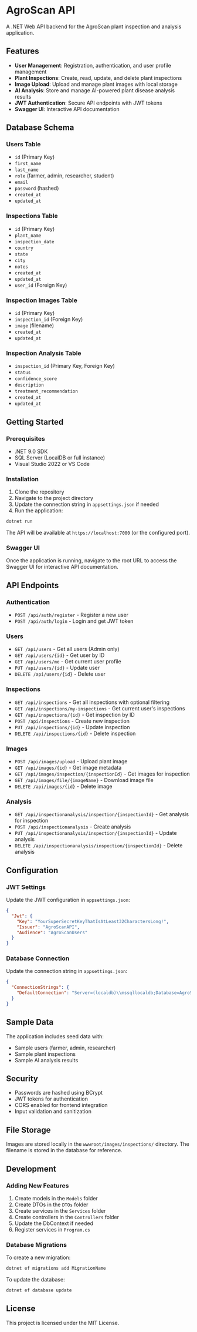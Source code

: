 # AgroScan API

A .NET Web API backend for the AgroScan plant inspection and analysis application.

## Features

- **User Management**: Registration, authentication, and user profile management
- **Plant Inspections**: Create, read, update, and delete plant inspections
- **Image Upload**: Upload and manage plant images with local storage
- **AI Analysis**: Store and manage AI-powered plant disease analysis results
- **JWT Authentication**: Secure API endpoints with JWT tokens
- **Swagger UI**: Interactive API documentation

## Database Schema

### Users Table
- `id` (Primary Key)
- `first_name`
- `last_name`
- `role` (farmer, admin, researcher, student)
- `email`
- `password` (hashed)
- `created_at`
- `updated_at`

### Inspections Table
- `id` (Primary Key)
- `plant_name`
- `inspection_date`
- `country`
- `state`
- `city`
- `notes`
- `created_at`
- `updated_at`
- `user_id` (Foreign Key)

### Inspection Images Table
- `id` (Primary Key)
- `inspection_id` (Foreign Key)
- `image` (filename)
- `created_at`
- `updated_at`

### Inspection Analysis Table
- `inspection_id` (Primary Key, Foreign Key)
- `status`
- `confidence_score`
- `description`
- `treatment_recommendation`
- `created_at`
- `updated_at`

## Getting Started

### Prerequisites

- .NET 9.0 SDK
- SQL Server (LocalDB or full instance)
- Visual Studio 2022 or VS Code

### Installation

1. Clone the repository
2. Navigate to the project directory
3. Update the connection string in `appsettings.json` if needed
4. Run the application:

```bash
dotnet run
```

The API will be available at `https://localhost:7000` (or the configured port).

### Swagger UI

Once the application is running, navigate to the root URL to access the Swagger UI for interactive API documentation.

## API Endpoints

### Authentication
- `POST /api/auth/register` - Register a new user
- `POST /api/auth/login` - Login and get JWT token

### Users
- `GET /api/users` - Get all users (Admin only)
- `GET /api/users/{id}` - Get user by ID
- `GET /api/users/me` - Get current user profile
- `PUT /api/users/{id}` - Update user
- `DELETE /api/users/{id}` - Delete user

### Inspections
- `GET /api/inspections` - Get all inspections with optional filtering
- `GET /api/inspections/my-inspections` - Get current user's inspections
- `GET /api/inspections/{id}` - Get inspection by ID
- `POST /api/inspections` - Create new inspection
- `PUT /api/inspections/{id}` - Update inspection
- `DELETE /api/inspections/{id}` - Delete inspection

### Images
- `POST /api/images/upload` - Upload plant image
- `GET /api/images/{id}` - Get image metadata
- `GET /api/images/inspection/{inspectionId}` - Get images for inspection
- `GET /api/images/file/{imageName}` - Download image file
- `DELETE /api/images/{id}` - Delete image

### Analysis
- `GET /api/inspectionanalysis/inspection/{inspectionId}` - Get analysis for inspection
- `POST /api/inspectionanalysis` - Create analysis
- `PUT /api/inspectionanalysis/inspection/{inspectionId}` - Update analysis
- `DELETE /api/inspectionanalysis/inspection/{inspectionId}` - Delete analysis

## Configuration

### JWT Settings
Update the JWT configuration in `appsettings.json`:

```json
{
  "Jwt": {
    "Key": "YourSuperSecretKeyThatIsAtLeast32CharactersLong!",
    "Issuer": "AgroScanAPI",
    "Audience": "AgroScanUsers"
  }
}
```

### Database Connection
Update the connection string in `appsettings.json`:

```json
{
  "ConnectionStrings": {
    "DefaultConnection": "Server=(localdb)\\mssqllocaldb;Database=AgroScanDB;Trusted_Connection=true;MultipleActiveResultSets=true"
  }
}
```

## Sample Data

The application includes seed data with:
- Sample users (farmer, admin, researcher)
- Sample plant inspections
- Sample AI analysis results

## Security

- Passwords are hashed using BCrypt
- JWT tokens for authentication
- CORS enabled for frontend integration
- Input validation and sanitization

## File Storage

Images are stored locally in the `wwwroot/images/inspections/` directory. The filename is stored in the database for reference.

## Development

### Adding New Features

1. Create models in the `Models` folder
2. Create DTOs in the `DTOs` folder
3. Create services in the `Services` folder
4. Create controllers in the `Controllers` folder
5. Update the DbContext if needed
6. Register services in `Program.cs`

### Database Migrations

To create a new migration:
```bash
dotnet ef migrations add MigrationName
```

To update the database:
```bash
dotnet ef database update
```

## License

This project is licensed under the MIT License.
